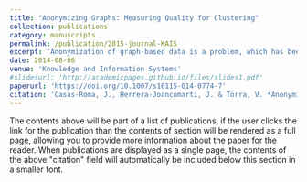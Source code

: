 ```yaml
---
title: "Anonymizing Graphs: Measuring Quality for Clustering"
collection: publications
category: manuscripts
permalink: /publication/2015-journal-KAIS
excerpt: 'Anonymization of graph-based data is a problem, which has been widely studied last years, and several anonymization methods have been developed. Information loss measures have been carried out to evaluate the noise introduced in the anonymized data. Generic information loss measures ignore the intended anonymized data use. When data has to be released to third-parties, and there is no control on what kind of analyses users could do, these measures are the standard ones. In this paper we study different generic information loss measures for graphs comparing such measures to the cluster-specific ones. We want to evaluate whether the generic information loss measures are indicative of the usefulness of the data for subsequent data mining processes.'
date: 2014-08-06
venue: 'Knowledge and Information Systems'
#slidesurl: 'http://academicpages.github.io/files/slides1.pdf'
paperurl: 'https://doi.org/10.1007/s10115-014-0774-7'
citation: 'Casas-Roma, J., Herrera-Joancomartí, J. & Torra, V. *Anonymizing graphs: measuring quality for clustering*. Knowl Inf Syst 44, 507–528 (2015). [https://doi.org/10.1007/s10115-014-0774-7](https://doi.org/10.1007/s10115-014-0774-7)'
---
```


The contents above will be part of a list of publications, if the user clicks the link for the publication than the contents of section will be rendered as a full page, allowing you to provide more information about the paper for the reader. When publications are displayed as a single page, the contents of the above "citation" field will automatically be included below this section in a smaller font.